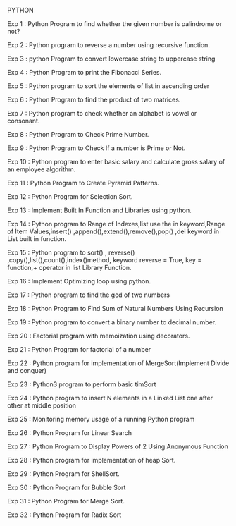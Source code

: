 PYTHON 

Exp 1 : Python Program to find whether the given number is palindrome or not?

Exp 2 : Python program to reverse a number using recursive function.

Exp 3 : python Program to convert lowercase string to uppercase string

Exp 4 : Python Program to print the Fibonacci Series.

Exp 5 : Python program to sort the elements of list in ascending order

Exp 6 : Python Program to find the product of two matrices.

Exp 7 : Python program to check whether an alphabet is vowel or consonant.

Exp 8 : Python Program to Check Prime Number.

Exp 9 : Python Program to Check If a number is Prime or Not.

Exp 10 : Python program to enter basic salary and calculate gross salary of an employee algorithm.

Exp 11 : Python Program to Create Pyramid Patterns.

Exp 12 : Python Program for Selection Sort.

Exp 13 : Implement Built In Function and Libraries using python.

Exp 14 : Python program to Range of Indexes,list use the in keyword,Range of Item Values,insert() ,append(),extend(),remove(),pop() ,del keyword in List built in function. 

Exp 15 : Python program to sort() , reverse() ,copy(),list(),count(),index()method, keyword reverse = True, key = function,+ operator in list Library Function.

Exp 16 : Implement Optimizing loop using python.

Exp 17 : Python program to find the gcd of two numbers

Exp 18 : Python Program to Find Sum of Natural Numbers Using Recursion

Exp 19 : Python program to convert a binary number to decimal number.

Exp 20 : Factorial program with memoization using decorators.

Exp 21 : Python Program for factorial of a number

Exp 22 : Python program for implementation of MergeSort(Implement Divide and conquer)

Exp 23 : Python3 program to perform basic timSort

Exp 24 : Python program to insert N elements in a Linked List one after other at middle position

Exp 25 : Monitoring memory usage of a running Python program

Exp 26 : Python Program for Linear Search

Exp 27 : Python Program to Display Powers of 2 Using Anonymous Function

Exp 28 : Python program for implementation of heap Sort.

Exp 29 : Python Program for ShellSort.

Exp 30 : Python Program for Bubble Sort

Exp 31 : Python Program for Merge Sort.

Exp 32 : Python Program for Radix Sort


